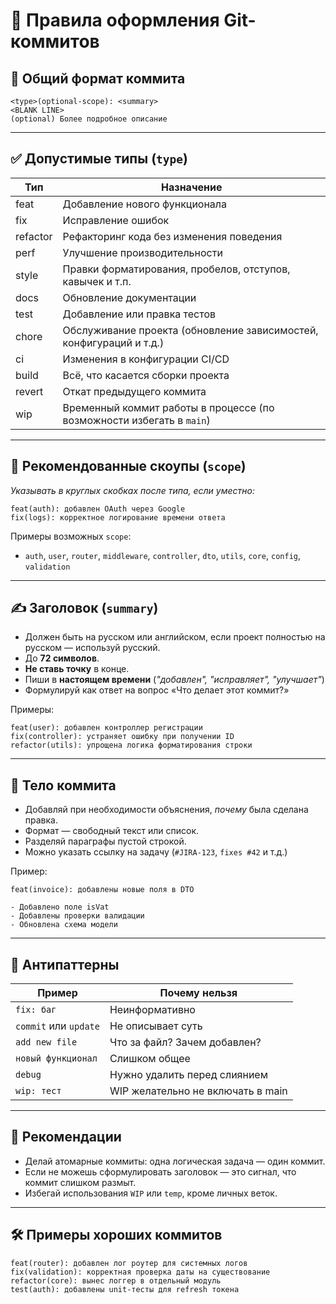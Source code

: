 # 🧾 Правила оформления Git-коммитов

## 📌 Общий формат коммита

```
<type>(optional-scope): <summary>
<BLANK LINE>
(optional) Более подробное описание
```

---

## ✅ Допустимые типы (`type`)

| Тип      | Назначение                                                            |
| -------- | --------------------------------------------------------------------- |
| feat     | Добавление нового функционала                                         |
| fix      | Исправление ошибок                                                    |
| refactor | Рефакторинг кода без изменения поведения                              |
| perf     | Улучшение производительности                                          |
| style    | Правки форматирования, пробелов, отступов, кавычек и т.п.             |
| docs     | Обновление документации                                               |
| test     | Добавление или правка тестов                                          |
| chore    | Обслуживание проекта (обновление зависимостей, конфигураций и т.д.)   |
| ci       | Изменения в конфигурации CI/CD                                        |
| build    | Всё, что касается сборки проекта                                      |
| revert   | Откат предыдущего коммита                                             |
| wip      | Временный коммит работы в процессе (по возможности избегать в `main`) |

---

## 📂 Рекомендованные скоупы (`scope`)

_Указывать в круглых скобках после типа, если уместно:_

```
feat(auth): добавлен OAuth через Google
fix(logs): корректное логирование времени ответа
```

Примеры возможных `scope`:

- `auth`, `user`, `router`, `middleware`, `controller`, `dto`, `utils`, `core`, `config`, `validation`

---

## ✍️ Заголовок (`summary`)

- Должен быть на русском или английском, если проект полностью на русском — используй русский.
- До **72 символов**.
- **Не ставь точку** в конце.
- Пиши в **настоящем времени** (_"добавлен", "исправляет", "улучшает"_)
- Формулируй как ответ на вопрос «Что делает этот коммит?»

Примеры:

```
feat(user): добавлен контроллер регистрации
fix(controller): устраняет ошибку при получении ID
refactor(utils): упрощена логика форматирования строки
```

---

## 🧾 Тело коммита

- Добавляй при необходимости объяснения, _почему_ была сделана правка.
- Формат — свободный текст или список.
- Разделяй параграфы пустой строкой.
- Можно указать ссылку на задачу (`#JIRA-123`, `fixes #42` и т.д.)

Пример:

```
feat(invoice): добавлены новые поля в DTO

- Добавлено поле isVat
- Добавлены проверки валидации
- Обновлена схема модели
```

---

## 🚫 Антипаттерны

| Пример                | Почему нельзя                     |
| --------------------- | --------------------------------- |
| `fix: баг`            | Неинформативно                    |
| `commit` или `update` | Не описывает суть                 |
| `add new file`        | Что за файл? Зачем добавлен?      |
| `новый функционал`    | Слишком общее                     |
| `debug`               | Нужно удалить перед слиянием      |
| `wip: тест`           | WIP желательно не включать в main |

---

## 🔁 Рекомендации

- Делай атомарные коммиты: одна логическая задача — один коммит.
- Если не можешь сформулировать заголовок — это сигнал, что коммит слишком размыт.
- Избегай использования `WIP` или `temp`, кроме личных веток.

---

## 🛠 Примеры хороших коммитов

```
feat(router): добавлен лог роутер для системных логов
fix(validation): корректная проверка даты на существование
refactor(core): вынес логгер в отдельный модуль
test(auth): добавлены unit-тесты для refresh токена
```
